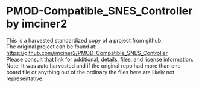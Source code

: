 
# PMOD-Compatible_SNES_Controller by imciner2  
This is a harvested standardized copy of a project from github.  
The original project can be found at:  
https://github.com/imciner2/PMOD-Compatible_SNES_Controller  
Please consult that link for additional, details, files, and license information.  
Note: It was auto harvested and if the original repo had more than one board file or anything out of the ordinary the files here are likely not representative.  
    